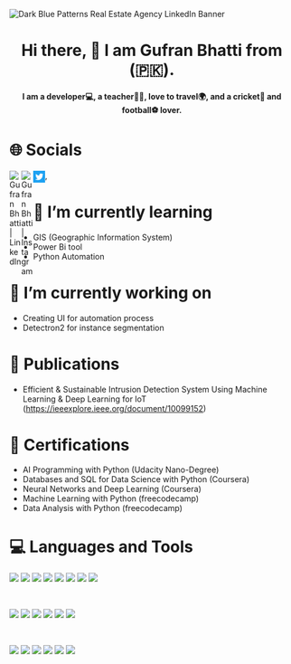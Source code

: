 ![Dark Blue Patterns Real Estate Agency LinkedIn Banner](https://github.com/GufranBhatti/GufranBhatti/assets/58569042/b9ed7534-d731-4b66-b82a-3dc7cf426aaf)


<h1 align="center">
Hi there, 👋 I am Gufran Bhatti from (🇵🇰).
</h1>
<h4 align = "center">
I am a developer💻, a teacher👨‍🏫, love to travel🌍, and a cricket🏏 and football⚽ lover.
</h4> 

# 🌐 Socials
<a href="https://www.linkedin.com/in/gufran-bhatti-80568822a/"><img align="left" src="https://raw.githubusercontent.com/yushi1007/yushi1007/main/images/linkedin.svg" alt="Gufran Bhatti | LinkedIn" width="21px"/></a>
<a href="https://www.instagram.com/gufran_bhatti/"><img align="left" src="https://raw.githubusercontent.com/yushi1007/yushi1007/main/images/instagram.svg" alt="Gufran Bhatti | Instagram" width="21px"/></a>
<a href="https://twitter.com/GufranBhatti"><img align="left" src="https://github.com/edent/SuperTinyIcons/blob/master/images/svg/twitter.svg"  width="21px"/></a>
,
# 🌱 I’m currently learning 
* GIS (Geographic Information System)
* Power Bi tool
* Python Automation

# 🔭 I’m currently working on
* Creating UI for automation process
* Detectron2 for instance segmentation

# 📃 Publications
* Efficient & Sustainable Intrusion Detection System Using Machine Learning & Deep Learning for IoT (https://ieeexplore.ieee.org/document/10099152)

# 🧾 Certifications
* AI Programming with Python (Udacity Nano-Degree)
* Databases and SQL for Data Science with Python (Coursera)
* Neural Networks and Deep Learning (Coursera)
* Machine Learning with Python (freecodecamp)
* Data Analysis with Python (freecodecamp)

# 💻 Languages and Tools
![](https://img.shields.io/badge/Code-Python-informational?style=flat&logo=python&color=61DAFB)
![](https://img.shields.io/badge/Lib-Tensorflow-informational?style=flat&logo=Tensorflow&color=E34F26)
![](https://img.shields.io/badge/Lib-ScikitLearn-informational?style=flat&logo=ScikitLearn&color=E34F26)
![](https://img.shields.io/badge/Lib-Streamlit-informational?style=flat&logo=Streamlit&color=E34F26)
![](https://img.shields.io/badge/Lib-Pandas-informational?style=flat&logo=Pandas&color=E34F26)
![](https://img.shields.io/badge/Code-SQL-informational?style=flat&logo=SQL&color=764ABC)
![](https://img.shields.io/badge/Code-Java-informational?style=flat&logo=Java&color=F7DF1E)
![](https://img.shields.io/badge/Code-CSharp-informational?style=flat&logo=CSharp&color=CC342D)

</br>

![](https://img.shields.io/badge/IDE-JupyterNotebook-informational?style=flat&logo=JupyterNotebook&color=CC0000)
![](https://img.shields.io/badge/IDE-DataSpell-informational?style=flat&logo=DataSpell&color=336791)
![](https://img.shields.io/badge/IDE-VisualStudio-informational?style=flat&logo=VisualStudio&color=7952B3)
![](https://img.shields.io/badge/IDE-VisualStudioCode-informational?style=flat&logo=VisualStudioCode&color=1572B6)
![](https://img.shields.io/badge/IDE-intelliJ-informational?style=flat&logo=intelliJ&color=DB7093)
![](https://img.shields.io/badge/IDE-Pycharm-informational?style=flat&logo=Pycharm&color=003B57)


</br>


![](https://img.shields.io/badge/Tool-Tableau-informational?style=flat&logo=Tableau&color=CB3837)
![](https://img.shields.io/badge/Tool-Zotero-informational?style=flat&logo=Zotero&color=CB3837)
![](https://img.shields.io/badge/Tool-Canva-informational?style=flat&logo=Canva&color=CB3837)
![](https://img.shields.io/badge/Tool-ArcGIS-informational?style=flat&logo=ArcGIS&color=CB3837)
![](https://img.shields.io/badge/Tool-ArcMap-informational?style=flat&logo=ArcMap&color=CB3837)
![](https://img.shields.io/badge/Tool-GlobalMapper-informational?style=flat&logo=GlobalMapper&color=CB3837)


<!--
**GufranBhatti/GufranBhatti** is a ✨ _special_ ✨ repository because its `README.md` (this file) appears on your GitHub profile.

Here are some ideas to get you started:

- 🔭 I’m currently working on ...
- 🌱 I’m currently learning ...
- 👯 I’m looking to collaborate on ...
- 🤔 I’m looking for help with ...
- 💬 Ask me about ...
- 📫 How to reach me: ...
- 😄 Pronouns: ...
- ⚡ Fun fact: ...
-->
